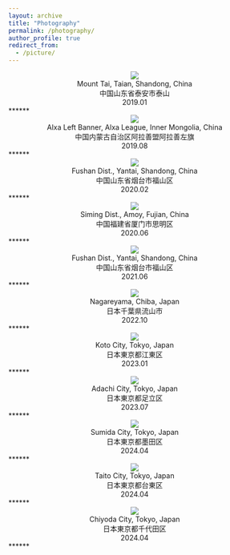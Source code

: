 ```yaml
---
layout: archive
title: "Photography"
permalink: /photography/
author_profile: true
redirect_from:
  - /picture/
---
```


<div align = center><img src='/images/VenusAndJupiter.jpg' /></div>
<center>
  Mount Tai, Taian, Shandong, China<br>
  中国山东省泰安市泰山<br>
  2019.01
</center>
******

<div align = center><img src='/images/galaxy.jpeg' /></div>
<center>
  Alxa Left Banner, Alxa League, Inner Mongolia, China<br>
  中国内蒙古自治区阿拉善盟阿拉善左旗<br>
  2019.08
</center>
******

<div align = center><img src='/images/winter_star_yantai.jpeg' /></div>
<center>
  Fushan Dist., Yantai, Shandong, China<br>
  中国山东省烟台市福山区<br>
  2020.02
</center>
******

<div align = center><img src='/images/eclipse_amoi.jpeg' /></div>
<center>
  Siming Dist., Amoy, Fujian, China<br>
  中国福建省厦门市思明区<br>
  2020.06
</center>
******

<div align = center><img src='/images/pleiades.jpg' /></div>
<center>
  Fushan Dist., Yantai, Shandong, China<br>
  中国山东省烟台市福山区<br>
  2021.06
</center>
******

<div align = center><img src='/images/eclipse_nagareyama.jpeg' /></div>
<center>
  Nagareyama, Chiba, Japan<br>
  日本千葉県流山市<br>
  2022.10
</center>
******

<div align = center><img src='/images/kameido.jpeg' /></div>
<center>
  Koto City, Tokyo, Japan<br>
  日本東京都江東区<br>
  2023.01
</center>
******

<div align = center><img src='/images/adachi_hanabi.jpeg' /></div>
<center>
  Adachi City, Tokyo, Japan<br>
  日本東京都足立区<br>
  2023.07
</center>
******

<div align = center><img src='/images/toubu_train.jpeg' /></div>
<center>
  Sumida City, Tokyo, Japan<br>
  日本東京都墨田区<br>
  2024.04
</center>
******

<div align = center><img src='/images/skytree.jpeg' /></div>
<center>
  Taito City, Tokyo, Japan<br>
  日本東京都台東区<br>
  2024.04
</center>
******

<div align = center><img src='/images/akihabara.jpeg' /></div>
<center>
  Chiyoda City, Tokyo, Japan<br>
  日本東京都千代田区<br>
  2024.04
</center>
******